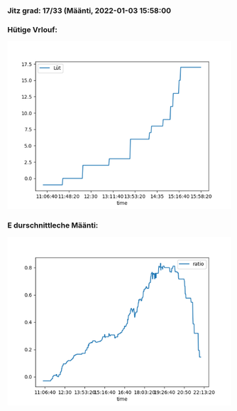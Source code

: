 ### Jitz grad: 17/33 (Määnti, 2022-01-03 15:58:00

### Hütige Vrlouf:
![Graph](Today.png)

### E durschnittleche Määnti:
![Graph](Määnti.png)